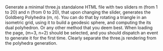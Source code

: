 Generate a minimal three.js standalone HTML file with two sliders m (from 1 to 20) and n (from 0 to 20), that upon changing the slider, generates the Goldberg Polyhedra (m, n). You can do that by rotating a triangle in an isometric grid, using it to build a geodesic sphere, and computing the its dual polyhedron. Or any other method that you deem best. When loading the page, (m=3, n=2) should be selected, and you should dispatch an event to generate it for the first time. Clearly separate the three.js rendering from the polyhedra generation.
